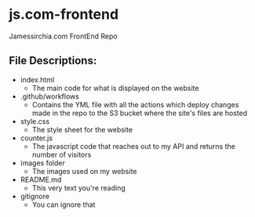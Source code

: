 # js.com-frontend
Jamessirchia.com FrontEnd Repo

## File Descriptions: 
* index.html
    * The main code for what is displayed on the website
* .github/workflows
    * Contains the YML file with all the actions which deploy changes made in the repo to the S3 bucket where the site's files are hosted
* style.css
    * The style sheet for the website
* counter.js
    * The javascript code that reaches out to my API and returns the number of visitors
* images folder
    * The images used on my website
* README.md 
    * This very text you're reading 
* gitignore 
    * You can ignore that